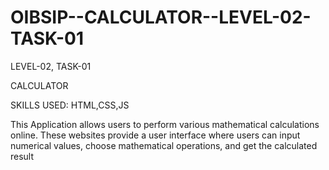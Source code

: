 # OIBSIP--CALCULATOR--LEVEL-02-TASK-01

LEVEL-02, TASK-01

CALCULATOR

SKILLS USED: HTML,CSS,JS

This Application allows users to perform various mathematical calculations online. These websites provide a user interface where users can input numerical values, choose mathematical operations, and get the calculated result
